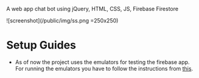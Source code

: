 A web app chat bot using jQuery, HTML, CSS, JS, Firebase Firestore

![screenshot](/public/img/ss.png =250x250)

# Setup Guides
- As of now the project uses the emulators for testing the firebase app. For running the emulators you have to follow the instructions from [this](https://firebase.google.com/docs/emulator-suite/install_and_configure).

